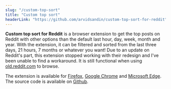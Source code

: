 ```yaml
---
slug: "/custom-top-sort"
title: "Custom top sort"
headerLink: "https://github.com/arvidsandin/custom-top-sort-for-reddit"
---
```

**Custom top sort for Reddit** is a browser extension to get the top posts on Reddit with other options than the default last hour, day, week, month and year. With the extension, it can be filtered and sorted from the last three days, 21 hours, 7 months or whatever you want! Due to an update on Reddit's part, this extension stopped working with their redesign and I've been unable to find a workaround. It is still functional when using [old.reddit.com](http://old.reddit.com) to browse.

The extension is available for <a href="https://addons.mozilla.org/addon/custom-top-sort-for-reddit/" target='_blank' rel='noopener noreferrer'>Firefox</a>,
<a href="https://chrome.google.com/webstore/detail/custom-top-sort-for-reddi/ppcdmieefbelokaacilcciackbocjghj" target='_blank' rel='noopener noreferrer'>Google Chrome</a>
and
<a href="https://microsoftedge.microsoft.com/addons/detail/mkcacimdeiebnabgpikngeneojbeeafc" target='_blank' rel='noopener noreferrer'>Microsoft Edge</a>.
The source code is available on <a href="https://github.com/arvidsandin/custom-top-sort-for-reddit" target='_blank' rel='noopener noreferrer'>Github</a>.